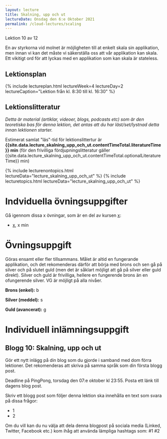 ```yaml
---
layout: lecture
title: Skalning, upp och ut
lectureDate: Onsdag den 6:e Oktober 2021
permalink: /cloud-lectures/scaling
---
```


Lektion 10 av 12

En av styrkorna vid molnet är möjligheten till at enkelt skala sin applikation, men innan vi kan det måste vi säkerställa oss att vår applikation kan skala. Ett vikitigt ord för att lyckas med en applikation som kan skala är stateless.

## Lektionsplan

{% include lectureplan.html lectureWeek=4 lectureDay=2 lectureCaption="Lektion från kl. 8:30 till kl. 16:30" %}

## Lektionslitteratur
*Detta är material (artiklar, videoer, blogs, podcasts etc) som är den teoretiska bas för denna lektion, det antas att du har läst/set/lystnad detta innan lektionen starter.*


Estimerat samlat "läs"-tid för lektionslittertur är **{{site.data.lecture_skalning_upp_och_ut.contentTimeTotal.literatureTime}} min** (för den frivilliga fördjupningslitteratur gäller {{site.data.lecture_skalning_upp_och_ut.contentTimeTotal.optionalLiteratureTime}} min)

{% include lecturenontopics.html lectureData="lecture_skalning_upp_och_ut" %}
{% include lecturetopics.html lectureData="lecture_skalning_upp_och_ut" %}

# Indviduella övningsuppgifter

Gå igennom dissa x övningar, som är en del av kursen [x](https://x):
* [x](x), x min

# Övningsuppgift

Göras ensamt eller fler tillsammans. Målet är altid en fungerande applikation, och det rekomenderas därför att börja med brons och sen gå på silver och på slutet guld (men det är såklart möjligt att gå på silver eller guld direkt). Silver och guld är frivilliga, hellere en fungerende brons än en ofungerende silver. VG är möjligt på alla nivåer.

**Brons (enkel):**
b

**Silver (meddel):**
s

**Guld (avancerat):**
g

# Individuell inlämningsuppgift
## Blogg 10: Skalning, upp och ut

Gör ett nytt inlägg på din blog som du gjorde i samband med dom förra lektioner. Det rekomenderas att skriva på samma språk som din första blogg post.

Deadline på PingPong, torsdag den 07:e oktober kl 23:55. Posta ett länk till dagens blog post.

Skriv ett blogg post som följer denna lektion ska innehålla en text som svara på dissa frågor:
* 1
* 2

Om du vill kan du nu välja att dela denna blogpost på sociala media (Linked, Twitter, Facebook etc.) kom ihåg att använda lämpliga hashtags som: #1 #2